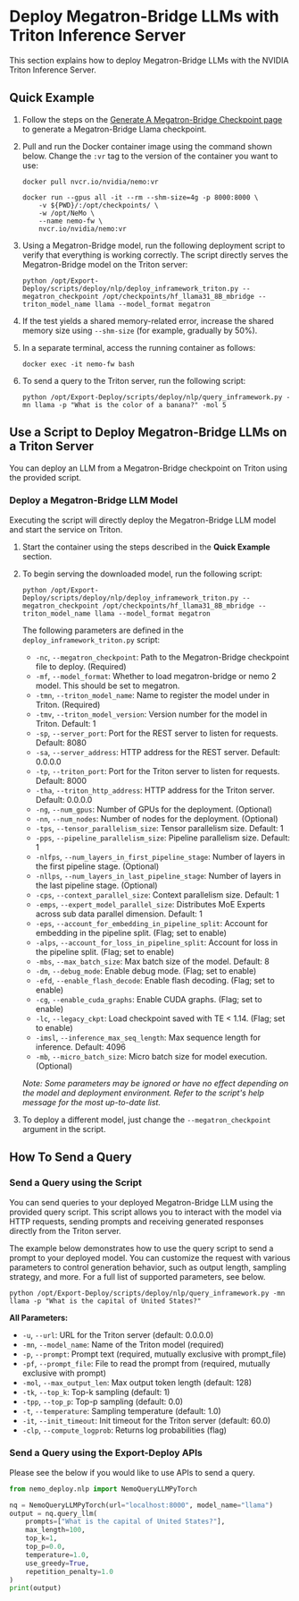 # Deploy Megatron-Bridge LLMs with Triton Inference Server

This section explains how to deploy Megatron-Bridge LLMs with the NVIDIA Triton Inference Server.

## Quick Example

1. Follow the steps on the [Generate A Megatron-Bridge Checkpoint page](gen_mbridge_ckpt.md) to generate a Megatron-Bridge Llama checkpoint.

2. Pull and run the Docker container image using the command shown below. Change the ``:vr`` tag to the version of the container you want to use:

   ```shell
   docker pull nvcr.io/nvidia/nemo:vr

   docker run --gpus all -it --rm --shm-size=4g -p 8000:8000 \
       -v ${PWD}/:/opt/checkpoints/ \
       -w /opt/NeMo \
       --name nemo-fw \
       nvcr.io/nvidia/nemo:vr
   ```

3. Using a Megatron-Bridge model, run the following deployment script to verify that everything is working correctly. The script directly serves the Megatron-Bridge model on the Triton server:

   ```shell
   python /opt/Export-Deploy/scripts/deploy/nlp/deploy_inframework_triton.py --megatron_checkpoint /opt/checkpoints/hf_llama31_8B_mbridge --triton_model_name llama --model_format megatron
   ```

4. If the test yields a shared memory-related error, increase the shared memory size using ``--shm-size`` (for example, gradually by 50%).

5. In a separate terminal, access the running container as follows:

   ```shell
   docker exec -it nemo-fw bash
   ```

6. To send a query to the Triton server, run the following script:

   ```shell
   python /opt/Export-Deploy/scripts/deploy/nlp/query_inframework.py -mn llama -p "What is the color of a banana?" -mol 5
   ```

## Use a Script to Deploy Megatron-Bridge LLMs on a Triton Server

You can deploy an LLM from a Megatron-Bridge checkpoint on Triton using the provided script.

### Deploy a Megatron-Bridge LLM Model

Executing the script will directly deploy the Megatron-Bridge LLM model and start the service on Triton.

1. Start the container using the steps described in the **Quick Example** section.

2. To begin serving the downloaded model, run the following script:

   ```shell
   python /opt/Export-Deploy/scripts/deploy/nlp/deploy_inframework_triton.py --megatron_checkpoint /opt/checkpoints/hf_llama31_8B_mbridge --triton_model_name llama --model_format megatron
   ```

   The following parameters are defined in the ``deploy_inframework_triton.py`` script:

   - ``-nc``, ``--megatron_checkpoint``: Path to the Megatron-Bridge checkpoint file to deploy. (Required)
   - ``-mf``, ``--model_format``: Whether to load megatron-bridge or nemo 2 model. This should be set to megatron.
   - ``-tmn``, ``--triton_model_name``: Name to register the model under in Triton. (Required)
   - ``-tmv``, ``--triton_model_version``: Version number for the model in Triton. Default: 1
   - ``-sp``, ``--server_port``: Port for the REST server to listen for requests. Default: 8080
   - ``-sa``, ``--server_address``: HTTP address for the REST server. Default: 0.0.0.0
   - ``-tp``, ``--triton_port``: Port for the Triton server to listen for requests. Default: 8000
   - ``-tha``, ``--triton_http_address``: HTTP address for the Triton server. Default: 0.0.0.0
   - ``-ng``, ``--num_gpus``: Number of GPUs for the deployment. (Optional)
   - ``-nn``, ``--num_nodes``: Number of nodes for the deployment. (Optional)
   - ``-tps``, ``--tensor_parallelism_size``: Tensor parallelism size. Default: 1
   - ``-pps``, ``--pipeline_parallelism_size``: Pipeline parallelism size. Default: 1
   - ``-nlfps``, ``--num_layers_in_first_pipeline_stage``: Number of layers in the first pipeline stage. (Optional)
   - ``-nllps``, ``--num_layers_in_last_pipeline_stage``: Number of layers in the last pipeline stage. (Optional)
   - ``-cps``, ``--context_parallel_size``: Context parallelism size. Default: 1
   - ``-emps``, ``--expert_model_parallel_size``: Distributes MoE Experts across sub data parallel dimension. Default: 1
   - ``-eps``, ``--account_for_embedding_in_pipeline_split``: Account for embedding in the pipeline split. (Flag; set to enable)
   - ``-alps``, ``--account_for_loss_in_pipeline_split``: Account for loss in the pipeline split. (Flag; set to enable)
   - ``-mbs``, ``--max_batch_size``: Max batch size of the model. Default: 8
   - ``-dm``, ``--debug_mode``: Enable debug mode. (Flag; set to enable)
   - ``-efd``, ``--enable_flash_decode``: Enable flash decoding. (Flag; set to enable)
   - ``-cg``, ``--enable_cuda_graphs``: Enable CUDA graphs. (Flag; set to enable)
   - ``-lc``, ``--legacy_ckpt``: Load checkpoint saved with TE < 1.14. (Flag; set to enable)
   - ``-imsl``, ``--inference_max_seq_length``: Max sequence length for inference. Default: 4096
   - ``-mb``, ``--micro_batch_size``: Micro batch size for model execution. (Optional)

   *Note: Some parameters may be ignored or have no effect depending on the model and deployment environment. Refer to the script's help message for the most up-to-date list.*

3. To deploy a different model, just change the ``--megatron_checkpoint`` argument in the script.



## How To Send a Query

### Send a Query using the Script
You can send queries to your deployed Megatron-Bridge LLM using the provided query script. This script allows you to interact with the model via HTTP requests, sending prompts and receiving generated responses directly from the Triton server.

The example below demonstrates how to use the query script to send a prompt to your deployed model. You can customize the request with various parameters to control generation behavior, such as output length, sampling strategy, and more. For a full list of supported parameters, see below.


```shell
python /opt/Export-Deploy/scripts/deploy/nlp/query_inframework.py -mn llama -p "What is the capital of United States?"
```

**All Parameters:**
- `-u`, `--url`: URL for the Triton server (default: 0.0.0.0)
- `-mn`, `--model_name`: Name of the Triton model (required)
- `-p`, `--prompt`: Prompt text (required, mutually exclusive with prompt_file)
- `-pf`, `--prompt_file`: File to read the prompt from (required, mutually exclusive with prompt)
- `-mol`, `--max_output_len`: Max output token length (default: 128)
- `-tk`, `--top_k`: Top-k sampling (default: 1)
- `-tpp`, `--top_p`: Top-p sampling (default: 0.0)
- `-t`, `--temperature`: Sampling temperature (default: 1.0)
- `-it`, `--init_timeout`: Init timeout for the Triton server (default: 60.0)
- `-clp`, `--compute_logprob`: Returns log probabilities (flag)


### Send a Query using the Export-Deploy APIs

Please see the below if you would like to use APIs to send a query.

```python
from nemo_deploy.nlp import NemoQueryLLMPyTorch

nq = NemoQueryLLMPyTorch(url="localhost:8000", model_name="llama")
output = nq.query_llm(
    prompts=["What is the capital of United States?"],
    max_length=100,
    top_k=1,
    top_p=0.0,
    temperature=1.0,
    use_greedy=True,
    repetition_penalty=1.0
)
print(output)
```